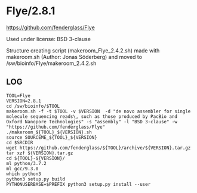 Flye/2.8.1
==========

<https://github.com/fenderglass/Flye>

Used under license:
BSD 3-clause

Structure creating script (makeroom_Flye_2.4.2.sh) made with makeroom.sh (Author: Jonas Söderberg) and moved to /sw/bioinfo/Flye/makeroom_2.4.2.sh

LOG
---

    TOOL=Flye
    VERSION=2.8.1
    cd /sw/bioinfo/$TOOL
    makeroom.sh -f -t $TOOL -v $VERSION  -d "de novo assembler for single molecule sequencing reads\, such as those produced by PacBio and Oxford Nanopore Technologies" -s "assembly" -l "BSD 3-clause" -w "https://github.com/fenderglass/Flye"
    ./makeroom_${TOOL}_${VERSION}.sh
    source SOURCEME_${TOOL}_${VERSION} 
    cd $SRCDIR
    wget https://github.com/fenderglass/${TOOL}/archive/${VERSION}.tar.gz
    tar xzf ${VERSION}.tar.gz 
    cd ${TOOL}-${VERSION}/
    ml python/3.7.2
    ml gcc/9.3.0
    which python3
    python3 setup.py build
    PYTHONUSERBASE=$PREFIX python3 setup.py install --user

